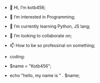 - 👋 Hi, I’m kotb456;
- 👀 I’m interested in Programming;
- 🌱 I’m currently learning Python, JS lang;
- 💞️ I’m looking to collaborate on;
- 📫 How to be so professinal on something;

- coding: 
- $name = "Kotb456";
- echo "hello, my name is " . $name; 

<!---
EKotb456/EKotb456 is a ✨ special ✨ repository because its `README.md` (this file) appears on your GitHub profile.
You can click the Preview link to take a look at your changes.
--->
